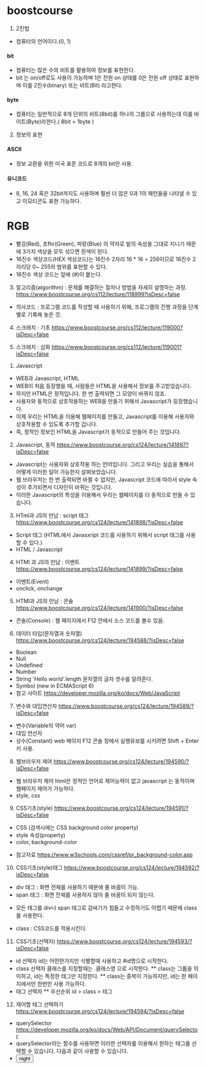 # boostcourse


1) 2진법<br>
- 컴퓨터의 언어이다.(0, 1)<br>

#### bit
- 컴퓨터는 많은 수의 비트를 활용하여 정보를 표현한다.<br>
- bit 는 on/off로도 사용이 가능하며 1은 전원 on 상태를 0은 전원 off 상태로 표현하며 이를 2진수(binary) 또는 비트(Bit) 라고한다.<br>

#### byte
- 컴퓨터는 일반적으로 8개 단위의 비트(8bit)를 하나의 그룹으로 사용하는데 이를 바이트(Byte)라한다.( 8bit = 1byte )<br>

2) 정보의 표현<br>
#### ASCII<br>
- 정보 교환을 위한 미국 표준 코드로 8개의 bit만 사용.<br>

#### 유니코드<br>
- 8, 16, 24 혹은 32bit까지도 사용하며 훨씬 더 많은 0과 1의 패턴들을 나타낼 수 있고 이모티콘도 표현 가능하다.<br>

# RGB<br>
- 빨강(Red), 초fhr(Green), 파랑(Blue) 의 약자로 빝의 속성을 그대로 지니기 때문에 3가지 색상을 모두 섞으면 흰색이 된다.
- 16진수 색상코드(HEX 색상코드)는 16진수 2자리 16 * 16 = 256이므로 16진수 2자리당 0~ 255의 범위를 표현할 수 있다.
- 16진수 색상 코드는 앞에 (#)이 붙는다.

3) 알고리즘(algorithm) : 문제를 해결하는 절차나 방법을 자세히 설명하는 과정.
https://www.boostcourse.org/cs112/lecture/118999?isDesc=false

- 의사코드 : 프로그램 코드를 작성할 때 사용하기 위해, 프로그램의 진행 과정을 단계별로 기록해 놓은 것.

4) 스크래치 : 기초 
https://www.boostcourse.org/cs112/lecture/119000?isDesc=false

5) 스크래치 : 심화
https://www.boostcourse.org/cs112/lecture/119001?isDesc=false


1. Javascript
- WEB과 Javascript, HTML
- WEB이 처음 등장했을 때, 사람들은 HTML을 사용해서 정보를 주고받았습니다.
- 하지만 HTML은 정적입니다. 한 번 출력되면 그 모양이 바뀌지 않죠.
- 사용자와 동적으로 상호작용하는 WEB을 만들기 위해서 Javascript가 등장했습니다.
- 이제 우리는 HTML을 이용해 웹페이지를 만들고, Javascript를 이용해 사용자와 상호작용할 수 있도록 추가할 겁니다.
- 즉, 정적인 정보인 HTML을 Javascript가 동적으로 만들어 주는 것입니다.

2. Javascript, 동적 https://www.boostcourse.org/cs124/lecture/141897?isDesc=false
- Javascript는 사용자와 상호작용 하는 언어입니다. 그리고 우리는 실습을 통해서 어떻게 이러한 일이 가능한지 살펴보았습니다. 
- 웹 브라우저는 한 번 출력되면 바뀔 수 없지만, Javascript 코드에 따라서 style 속성이 추가되면서 디자인이 바뀌는 것입니다.
- 이러한 Javascript의 특성을 이용해서 우리는 웹페이지를 더 동적으로 만들 수 있습니다.

3. HTml과 JS의 만남 : script 태그 https://www.boostcourse.org/cs124/lecture/141898/?isDesc=false
- Script 태그 (HTML에서 Javasxript 코드를 사용하기 위해서 script 태그를 사용할 수 있다.)
- HTML / Javascript

4. HTMl 과 JS의 만남 : 이벤트 https://www.boostcourse.org/cs124/lecture/141899/?isDesc=false
- 이벤트(Event)
- onclick, onchange

5. HTMl과 JS의 만남 : 콘솔 https://www.boostcourse.org/cs124/lecture/141900/?isDesc=false
- 콘솔(Console) : 웹 페이지에서 F12 안에서 소스 코드를 볼수 있음.

6. 데이터 타입(문자열과 숫자열) https://www.boostcourse.org/cs124/lecture/194588/?isDesc=false
- Boolean
- Null
- Undefined
- Number
- String 'Hello world'.length 문자열의 글자 갯수를 알려준다.
- Symbol (new in ECMAScript 6)
- 참고 사이트 https://developer.mozilla.org/ko/docs/Web/JavaScript

7. 변수와 대입연산자 https://www.boostcourse.org/cs124/lecture/194589/?isDesc=false
- 변수(Variable의 약어 var)
- 대입 연산자
- 상수(Constant)
web 페이지 F12 콘솔 창에서 실행유보를 시키려면 Shift + Enter 키 사용.

8. 웹브라우저 제어 https://www.boostcourse.org/cs124/lecture/194590/?isDesc=false
- 웹 브라우저 제어 html은 정적인 언어로 제어능력이 없고 javascript 는 동적이며 웹페이지 제어가 가능하다.
- style, css

9. CSS기초(style) https://www.boostcourse.org/cs124/lecture/194591/?isDesc=false
- CSS (검색시에는 CSS background color property)
- style 속성(property)
- color, background-color
* 참고자료 https://www.w3schools.com/cssref/pr_background-color.asp

10. CSS기초(style)태그 https://www.boostcourse.org/cs124/lecture/194592/?isDesc=false
- div 태그 : 화면 전체를 사용하기 때문에 줄 바꿈이 가능.
- span 태그 : 화면 전체를 사용하지 않아 줄 바꿈이 되지 않는다.
* 모든 태그를 div나 span 태그로 감싸기가 힘들고 수정하기도 어렵기 때문에 class를 사용한다.
- class : CSS코드를 적용시킨다.

11. CSS기초(선택자) https://www.boostcourse.org/cs124/lecture/194593/?isDesc=false
- id 선택자 id는 어떤한가지만 식별할때 사용하고 #id명으로 시작한다.
- class 선택자 클래스를 지칭할때는 .클래스명 으로 시작한다.
** class는 그룹을 의미하고, id는 특정한 태그만 지정한다.
** class는 중복이 가능하지만, id는 한 페이지에서만 한번만 사용 가능하다.
- 태그 선택자
** 우선순위 id > class > 테그

12. 제어할 태그 선택하기 https://www.boostcourse.org/cs124/lecture/194594/?isDesc=false
- querySelector https://developer.mozilla.org/ko/docs/Web/API/Document/querySelector
- querySelector라는 함수를 사용하면 이러한 선택자를 이용해서 원하는 태그를 선택할 수 있습니다. 다음과 같이 사용할 수 있습니다.
- <input type="button" value="night" onclick="documnet.querySelector('body').style.backgroundColor = 'black';">

